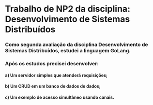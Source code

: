 # Trabalho de NP2 da disciplina: Desenvolvimento de Sistemas Distribuídos
### Como segunda avaliação  da disciplina Desenvolvimento de Sistemas Distribuídos, estudei a linguagem GoLang. 
### Após os estudos precisei desenvolver:
#### a) Um servidor  simples que atenderá requisições;
#### b) Um CRUD em um banco de dados de dados;
#### c) Um exemplo de acesso simultâneo usando canais.
